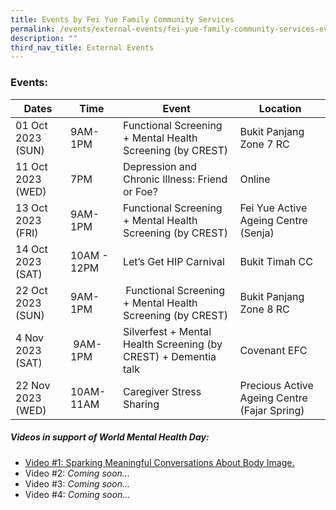 ```yaml
---
title: Events by Fei Yue Family Community Services
permalink: /events/external-events/fei-yue-family-community-services-events/
description: ""
third_nav_title: External Events
---
```

### Events:




| Dates | Time | Event | Location | 
| -------- | -------- | -------- | -------- |
| 01 Oct 2023 (SUN)   | 9AM-1PM | Functional Screening + Mental Health Screening (by CREST)     | Bukit Panjang Zone 7 RC
| 11 Oct 2023 (WED)     | 7PM  | Depression and Chronic Illness: Friend or Foe?     | Online 
|13 Oct 2023 (FRI)    | 9AM-1PM     | Functional Screening + Mental Health Screening (by CREST)    | Fei Yue Active Ageing Centre (Senja)
| 14 Oct 2023 (SAT)     | 10AM - 12PM     | Let’s Get HIP Carnival | Bukit Timah CC
| 22 Oct 2023 (SUN)    | 9AM-1PM     | &nbsp;Functional Screening + Mental Health Screening (by CREST)    | Bukit Panjang Zone 8 RC
| 4 Nov 2023 (SAT)   | &nbsp;9AM-1PM  | Silverfest + Mental Health Screening (by CREST) + Dementia talk    |  Covenant EFC 
| 22 Nov 2023 (WED)    | 10AM-11AM     | Caregiver Stress Sharing     | Precious Active Ageing Centre (Fajar Spring)


##### Videos in support of **World Mental Health Day**:

* [Video #1: Sparking Meaningful Conversations About Body Image.](https://www.instagram.com/reel/CyAx_QlyTEC/?utm_source=ig_web_copy_link)
* Video #2: *Coming soon...*
* Video #3: *Coming soon...*
* Video #4: *Coming soon...*



 